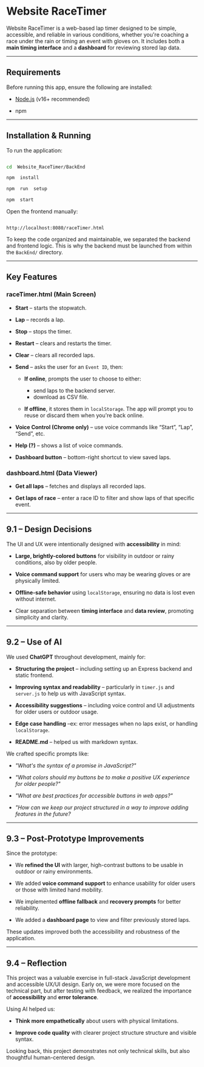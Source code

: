 
# Website RaceTimer

  

Website RaceTimer is a web-based lap timer designed to be simple, accessible, and reliable in various conditions, whether you're coaching a race under the rain or timing an event with gloves on. It includes both a **main timing interface** and a **dashboard** for reviewing stored lap data.

  

---

  

## Requirements

  

Before running this app, ensure the following are installed:

  

- [Node.js](https://nodejs.org/) (v16+ recommended)

- npm

  

---

  

## Installation & Running

  

To run the application:

  

```bash

cd  Website_RaceTimer/BackEnd

npm  install

npm  run  setup

npm  start

```

  

Open the frontend manually:

  

```

http://localhost:8080/raceTimer.html

```

  

To keep the code organized and maintainable, we separated the backend and frontend logic. This is why the backend must be launched from within the `BackEnd/` directory.

  

---

  

## Key Features

  

### raceTimer.html (Main Screen)

  

-  **Start** – starts the stopwatch.

-  **Lap** – records a lap.

-  **Stop** – stops the timer.

-  **Restart** – clears and restarts the timer.

-  **Clear** – clears all recorded laps.

-  **Send** – asks the user for an `Event ID`, then:

	-  **If online**, prompts the user to choose to either:
		-  send laps to the backend server.
		- download as CSV file.

	-  **If offline**, it stores them in `localStorage`. The app will prompt you to reuse or discard them when you're back online.

-  **Voice Control (Chrome only)** – use voice commands like “Start”, “Lap”, “Send”, etc.

-  **Help (?)** – shows a list of voice commands.

-  **Dashboard button** – bottom-right shortcut to view saved laps.

  

###  dashboard.html (Data Viewer)

  

-  **Get all laps** – fetches and displays all recorded laps.

-  **Get laps of race** – enter a race ID to filter and show laps of that specific event.

  

---

  

## 9.1 – Design Decisions

  

The UI and UX were intentionally designed with **accessibility** in mind:

-  **Large, brightly-colored buttons** for visibility in outdoor or rainy conditions, also by older people.

-  **Voice command support** for users who may be wearing gloves or are physically limited.

-  **Offline-safe behavior** using `localStorage`, ensuring no data is lost even without internet.

- Clear separation between **timing interface** and **data review**, promoting simplicity and clarity.

  

---

  

## 9.2 – Use of AI

  

We used **ChatGPT** throughout development, mainly for:

  

-  **Structuring the project** – including setting up an Express backend and static frontend.

-  **Improving syntax and readability** – particularly in `timer.js` and `server.js` to help us with JavaScript syntax.

-  **Accessibility suggestions** – including voice control and UI adjustments for older users or outdoor usage.

-  **Edge case handling** –ex: error messages when no laps exist, or handling `localStorage`.
-  **README.md** – helped us with markdown syntax.


  

We crafted specific prompts like:

-  *"What's the syntax of a promise in JavaScript?"*

-  *"What colors should my buttons be to make a positive UX experience for older people?"*

-  *"What are best practices for accessible buttons in web apps?"*

- *"How can we keep our project structured in a way to improve adding features in the future?*

  


  

---

  

## 9.3 – Post-Prototype Improvements

  

Since the prototype:

- We **refined the UI** with larger, high-contrast buttons to be usable in outdoor or rainy environments.

- We added **voice command support** to enhance usability for older users or those with limited hand mobility.

- We implemented **offline fallback** and **recovery prompts** for better reliability.

- We added a **dashboard page** to view and filter previously stored laps.

  

These updates improved both the accessibility and robustness of the application.

  

---

  

## 9.4 – Reflection

  

This project was a valuable exercise in full-stack JavaScript development and accessible UX/UI design. Early on, we were more focused on the technical part, but after testing with feedback, we realized the importance of **accessibility** and **error tolerance**.

  

Using AI helped us:

-  **Think more empathetically** about users with physical limitations.

-  **Improve code quality** with clearer project structure structure and visible syntax.



  

Looking back, this project demonstrates not only technical skills, but also thoughtful human-centered design.